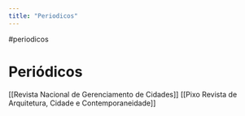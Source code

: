 ```yaml
---
title: "Periodicos"
---
```


#periodicos 

# Periódicos
[[Revista Nacional de Gerenciamento de Cidades]]
[[Pixo Revista de Arquitetura, Cidade e Contemporaneidade]]
